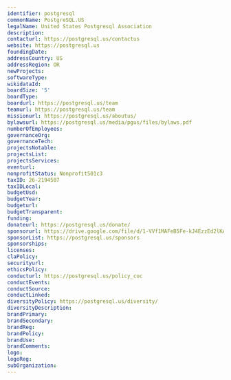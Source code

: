 ```yaml
---
identifier: postgresql
commonName: PostgreSQL.US
legalName: United States Postgresql Association
description:
contacturl: https://postgresql.us/contactus
website: https://postgresql.us
foundingDate:
addressCountry: US
addressRegion: OR
newProjects:
softwareType:
wikidataId:
boardSize: '5'
boardType:
boardurl: https://postgresql.us/team
teamurl: https://postgresql.us/team
missionurl: https://postgresql.us/aboutus/
bylawsurl: https://postgresql.us/media/pgus/files/bylaws.pdf
numberOfEmployees:
governanceOrg:
governanceTech:
projectsNotable:
projectsList:
projectsServices:
eventurl:
nonprofitStatus: Nonprofit501c3
taxID: 26-2194507
taxIDLocal:
budgetUsd:
budgetYear:
budgeturl:
budgetTransparent:
funding:
donateurl: https://postgresql.us/donate/
sponsorurl: https://drive.google.com/file/d/1-VVf1MAFeB5Fe-kJ4EzzEd2lKAX_z1xs/view
sponsorList: https://postgresql.us/sponsors
sponsorships: 
licenses:
claPolicy:
securityurl:
ethicsPolicy:
conducturl: https://postgresql.us/policy_coc
conductEvents:
conductSource:
conductLinked:
diversityPolicy: https://postgresql.us/diversity/
diversityDescription:
brandPrimary:
brandSecondary:
brandReg:
brandPolicy:
brandUse:
brandComments:
logo:
logoReg:
subOrganization:
---
```


